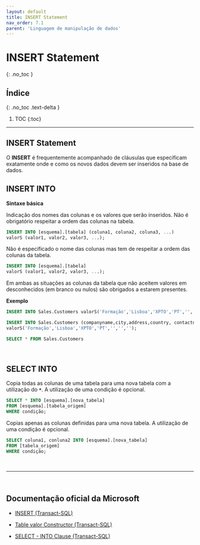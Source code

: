 ```yaml
---
layout: default
title: INSERT Statement
nav_order: 7.1
parent: 'Linguagem de manipulação de dados'
---
```



# INSERT Statement
{: .no_toc }

## Índice
{: .no_toc .text-delta }

1. TOC
{:toc}

---

## INSERT Statement

O **INSERT** é frequentemente acompanhado de cláusulas que especificam exatamente onde e como os novos dados devem ser inseridos na base de dados.


## INSERT INTO

**Sintaxe básica** 

Indicação dos nomes das colunas e os valores que serão inseridos. Não é obrigatório respeitar a ordem das colunas na tabela.

```sql
INSERT INTO [esquema].[tabela] (coluna1, coluna2, coluna3, ...)
valorS (valor1, valor2, valor3, ...); 
```

Não é especificado o nome das colunas mas tem de respeitar a ordem das colunas da tabela. 

```sql
INSERT INTO [esquema].[tabela]
valorS (valor1, valor2, valor3, ...); 
```

Em ambas as situações as colunas da tabela que não aceitem valores em desconhecidos (em branco ou nulos) são obrigados a estarem presentes.


**Exemplo**

```sql
INSERT INTO Sales.Customers valorS('Formação','Lisboa','XPTO','PT','','','','','','');

INSERT INTO Sales.Customers (companyname,city,address,country, contactname,contacttitle,phone)
valorS('Formação','Lisboa','XPTO','PT','','','');

SELECT * FROM Sales.Customers
```

<br>



## SELECT INTO

Copia todas as colunas de uma tabela para uma nova tabela com a utilização do **`*`**. A utilização de uma condição é opcional.

```sql
SELECT * INTO [esquema].[nova_tabela]
FROM [esquema].[tabela_origem]
WHERE condição;
```

Copias apenas as colunas definidas para uma nova tabela. A utilização de uma condição é opcional.

```sql
SELECT coluna1, conluna2 INTO [esquema].[nova_tabela]
FROM [tabela_origem]
WHERE condição;
```


<br>

---

<br>

##  Documentação oficial da Microsoft

- [INSERT (Transact-SQL)](https://learn.microsoft.com/en-us/sql/t-sql/statements/insert-transact-sql)

- [Table valor Constructor (Transact-SQL)](https://learn.microsoft.com/en-us/sql/t-sql/queries/table-valor-constructor-transact-sql)

- [SELECT - INTO Clause (Transact-SQL)](
https://learn.microsoft.com/en-us/sql/t-sql/queries/select-into-clause-transact-sql)